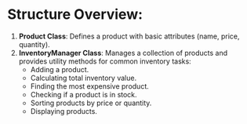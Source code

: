 

# Structure Overview:

1. **Product Class**: Defines a product with basic attributes (name, price, quantity).
2. **InventoryManager Class**: Manages a collection of products and provides utility methods for common inventory tasks:
    - Adding a product.
    - Calculating total inventory value.
    - Finding the most expensive product.
    - Checking if a product is in stock.
    - Sorting products by price or quantity.
    - Displaying products.